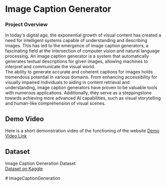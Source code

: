 # Image Caption Generator  

### Project Overview    
In today's digital age, the exponential growth of visual content has created a need for 
intelligent systems capable of understanding and describing images. This has led to the 
emergence of image caption generators, a fascinating field at the intersection of computer vision 
and natural language processing. An image caption generator is a system that automatically 
generates textual descriptions for given images, allowing machines to interpret and communicate 
the visual world.
<br>
The ability to generate accurate and coherent captions for images holds tremendous potential in 
various domains. From enhancing accessibility for visually impaired individuals to aiding in 
content retrieval and understanding, image caption generators have proven to be valuable tools 
with numerous applications. Additionally, they serve as a steppingstone towards achieving more 
advanced AI capabilities, such as visual storytelling and human-like comprehension of visual 
scenes.

## Demo Video
Here is a short demonstration video of the functioning of the website <a href="https://drive.google.com/file/d/1UNhINgJ_cwBJmTNHAE5nJ7vXZRErmSKa/view?usp=sharing" >Demo Video Link</a>

## Dataset 
Image Caption Generation Dataset 
<br>
<a href="https://www.kaggle.com/datasets/aladdinpersson/flickr8kimagescaptions" >Dataset on Kaggle</a>

#   I m a g e C a p t i o n G e n e r a t i o n  
 
